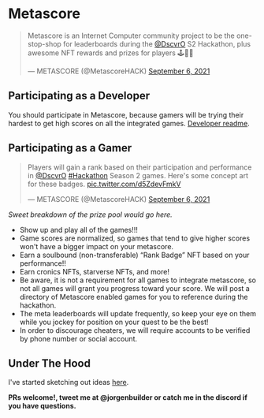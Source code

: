 # Metascore

<blockquote class="twitter-tweet"><p lang="en" dir="ltr">Metascore is an Internet Computer community project to be the one-stop-shop for leaderboards during the <a href="https://twitter.com/DscvrO?ref_src=twsrc%5Etfw">@DscvrO</a> S2 Hackathon, plus awesome NFT rewards and prizes for players 🕹🚀💎</p>&mdash; METASCORE (@MetascoreHACK) <a href="https://twitter.com/MetascoreHACK/status/1434972965351792640?ref_src=twsrc%5Etfw">September 6, 2021</a></blockquote>

## Participating as a Developer

You should participate in Metascore, because gamers will be trying their hardest to get high scores on all the integrated games. [Developer readme](./developers.md).

## Participating as a Gamer

<blockquote class="twitter-tweet"><p lang="en" dir="ltr">Players will gain a rank based on their participation and performance in <a href="https://twitter.com/DscvrO?ref_src=twsrc%5Etfw">@DscvrO</a> <a href="https://twitter.com/hashtag/Hackathon?src=hash&amp;ref_src=twsrc%5Etfw">#Hackathon</a> Season 2 games. Here&#39;s some concept art for these badges. <a href="https://t.co/d5ZdevFmkV">pic.twitter.com/d5ZdevFmkV</a></p>&mdash; METASCORE (@MetascoreHACK) <a href="https://twitter.com/MetascoreHACK/status/1434975215319076864?ref_src=twsrc%5Etfw">September 6, 2021</a></blockquote>

*Sweet breakdown of the prize pool would go here.*

- Show up and play all of the games!!!
- Game scores are normalized, so games that tend to give higher scores won't have a bigger impact on your metascore.
- Earn a soulbound (non-transferable) “Rank Badge” NFT based on your performance!!
- Earn cronics NFTs, starverse NFTs, and more!
- Be aware, it is not a requirement for all games to integrate metascore, so not all games will grant you progress toward your score. We will post a directory of Metascore enabled games for you to reference during the hackathon.
- The meta leaderboards will update frequently, so keep your eye on them while you jockey for position on your quest to be the best!
- In order to discourage cheaters, we will require accounts to be verified by phone number or social account.

## Under The Hood

I've started sketching out ideas [here](./technical.md).

**PRs welcome!, tweet me at @jorgenbuilder or catch me in the discord if you have questions.** 
